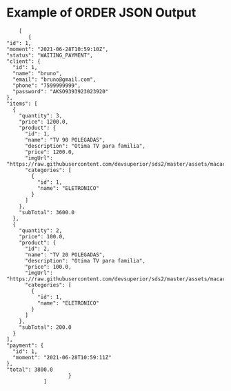 # Example of ORDER JSON Output




        [
           {
    "id": 1,
    "moment": "2021-06-28T10:59:10Z",
    "status": "WAITING_PAYMENT",
    "client": {
      "id": 1,
      "name": "bruno",
      "email": "bruno@gmail.com",
      "phone": "7599999999",
      "password": "AKSO9393923023920"
    },
    "items": [
      {
        "quantity": 3,
        "price": 1200.0,
        "product": {
          "id": 1,
          "name": "TV 90 POLEGADAS",
          "description": "Otima TV para familia",
          "price": 1200.0,
          "imgUrl": "https://raw.githubusercontent.com/devsuperior/sds2/master/assets/macarrao_penne.jpg",
          "categories": [
            {
              "id": 1,
              "name": "ELETRONICO"
            }
          ]
        },
        "subTotal": 3600.0
      },
      {
        "quantity": 2,
        "price": 100.0,
        "product": {
          "id": 2,
          "name": "TV 20 POLEGADAS",
          "description": "Otima TV para familia",
          "price": 100.0,
          "imgUrl": "https://raw.githubusercontent.com/devsuperior/sds2/master/assets/macarrao_penne.jpg",
          "categories": [
            {
              "id": 1,
              "name": "ELETRONICO"
            }
          ]
        },
        "subTotal": 200.0
      }
    ],
    "payment": {
      "id": 1,
      "moment": "2021-06-28T10:59:11Z"
    },
    "total": 3800.0
                        }
                ]


 
